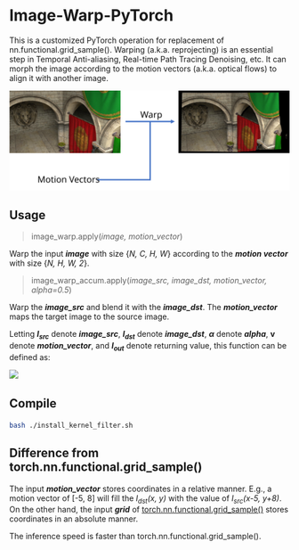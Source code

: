 # Image-Warp-PyTorch
This is a customized PyTorch operation for replacement of nn.functional.grid_sample(). Warping (a.k.a. reprojecting) is an essential step in Temporal Anti-aliasing, Real-time Path Tracing Denoising, etc. It can morph the image according to the motion vectors (a.k.a. optical flows) to align it with another image.

<img src="README/Image_warp.svg">

## Usage
> image_warp.apply(*image, motion_vector*)

Warp the input ***image*** with size {*N, C, H, W*} according to the ***motion vector*** with size {*N, H, W, 2*}. 

> image_warp_accum.apply(*image_src, image_dst, motion_vector, alpha=0.5*)

Warp the ***image_src*** and blend it with the ***image_dst***. The ***motion_vector*** maps the target image to the source image.

Letting ***I<sub>src</sub>*** denote ***image_src***, ***I<sub>dst</sub>*** denote ***image_dst***, ***α*** denote ***alpha***, **v** denote ***motion_vector***, and ***I<sub>out</sub>*** denote returning value, this function can be defined as:

<img src="http://latex.codecogs.com/svg.latex?I_{out}=\begin{cases}\mathrm{Warp}(I_{src},\mathbf{v})\cdot\alpha + I_{dst} \cdot (1-\alpha) & \text{if\;}\mathbf{v}\text{\;is\;valid} \\I_{src} & \text{otherwise}\end{cases}">

## Compile
```bash
bash ./install_kernel_filter.sh
```

## Difference from torch.nn.functional.grid_sample()
The input ***motion_vector*** stores coordinates in a relative manner. E.g., a motion vector of [-5, 8] will fill the *I<sub>dst</sub>(x, y)* with the value of *I<sub>src</sub>(x-5, y+8)*. On the other hand, the input ***grid*** of [torch.nn.functional.grid_sample()](https://pytorch.org/docs/1.11/generated/torch.nn.functional.grid_sample.html?highlight=grid_sample#torch.nn.functional.grid_sample) stores coordinates in an absolute manner. 

The inference speed is faster than torch.nn.functional.grid_sample().

